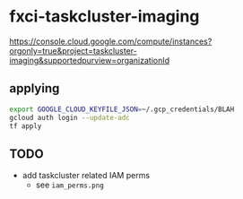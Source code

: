 # fxci-taskcluster-imaging

https://console.cloud.google.com/compute/instances?orgonly=true&project=taskcluster-imaging&supportedpurview=organizationId

## applying

```bash
export GOOGLE_CLOUD_KEYFILE_JSON=~/.gcp_credentials/BLAH
gcloud auth login --update-adc
tf apply
```

## TODO

- add taskcluster related IAM perms
  - see `iam_perms.png`
